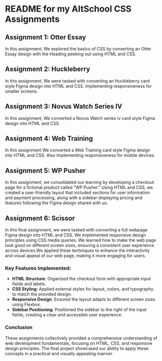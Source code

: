 # README for my AltSchool CSS Assignments 

## Assignment 1: Otter Essay
In this assignment, We explored the basics of CSS by converting an Otter Essay design with the Heading peeking out using HTML and CSS. 

## Assignment 2: Huckleberry
In this assignment, We were tasked with converting an Huckleberry card style Figma design into HTML and CSS. Implementing responsiveness for smaller screens.

## Assignment 3: Novus Watch Series IV
In this assignment, We converted a Novus Watch series iv card style Figma design into HTML and CSS.

## Assignment 4: Web Training
In this assignment We converted a Web Training card style Figma design into HTML and CSS. Also implementing responsiveness for mobile devices.

## Assignment 5: WP Pusher
In this assignment, we consolidated our learning by developing a checkout page for a fictional product called "WP Pusher." Using HTML and CSS, we created a user-friendly layout that included sections for user information and payment processing, along with a sidebar displaying pricing and features following the Figma design shared with us. 

## Assignment 6: Scissor
In this final assignment, we were tasked with converting a full webpage Figma design into HTML and CSS. We implemented responsive design principles using CSS media queries. We learned how to make the web page look good on different screen sizes, ensuring a consistent user experience across devices.We applied these techniques to enhance the interactivity and visual appeal of our web page, making it more engaging for users.

### Key Features Implemented:
- **HTML Structure**: Organized the checkout form with appropriate input fields and labels.
- **CSS Styling**: Applied external styles for layout, colors, and typography to match the provided design.
- **Responsive Design**: Ensured the layout adapts to different screen sizes using Flexbox.
- **Sidebar Positioning**: Positioned the sidebar to the right of the input fields, creating a clear and accessible user experience.

### Conclusion
These assignments collectively provided a comprehensive understanding of web development fundamentals, focusing on HTML, CSS, and responsive design principles. The final project showcased our ability to apply these concepts in a practical and visually appealing manner.
